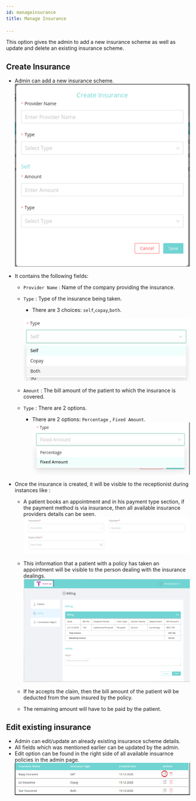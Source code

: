 ```yaml
---
id: manageinsurance
title: Manage Insurance

---
```

This option gives the admin to add a new insurance scheme as well as update and delete an existing insurance scheme.

## Create Insurance

- Admin can add a new insurance scheme.
![Create Insurance ](assets/createInsurance.png)
- It contains the following fields:
    - `Provider Name` : Name of the company providing the insurance.
    - `Type` : Type of the insurance being taken. 
        - There are 3 choices: `self`,`copay`,`both`. 

        ![First Type ](assets/firsttype.png)
    - `Amount` : The bill amount of the patient to which the insurance is covered.
    - `Type` : There are 2 options.
        - There are 2 options: `Percentage` , `Fixed Amount`.
        ![Percentage/Fixed](assets/percetage-fixed.png)


- Once the insurance is created, it will be visible to the receptionist during instances like :
    - A patient books an appointment and in his payment type section, if the payment method is via insurance, then all available insurance providers details can be seen.
    ![Insurance option during appointment](assets/appointment.png)

    - This information that a patient with a policy has taken an appointment will be visible to the person dealing with the insurance dealings. 
    ![Insurance claim approval](assets/Insurance-claim.png)
    - If he accepts the claim, then the bill amount of the patient will be deducted from the sum insured by the policy. 
    - The remaining amount will have to be paid by the patient. 
    


## Edit existing insurance

- Admin can edit/update an already existing insurance scheme details. 
- All fields which was mentioned earlier can be updated by the admin.
- Edit option can be found in the right side of all available insuarnce policies in the admin page.
![Edit insurance](assets/edit.png)


